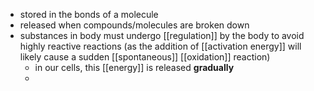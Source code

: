 - stored in the bonds of a molecule
- released when compounds/molecules are broken down
- substances in body must undergo [[regulation]] by the body to avoid highly reactive reactions (as the addition of [[activation energy]] will likely cause a sudden [[spontaneous]] [[oxidation]] reaction)
	- in our cells, this [[energy]] is released **gradually**
	- 